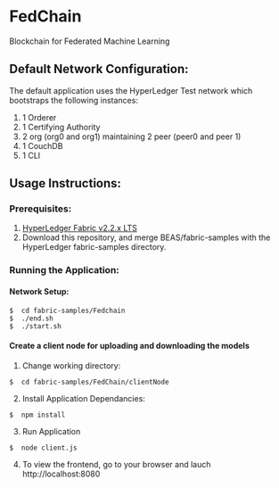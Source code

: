 # FedChain
Blockchain for Federated Machine Learning

## Default Network Configuration:

The default application uses the HyperLedger Test network which bootstraps the following instances:

1. 1 Orderer
2. 1 Certifying Authority
3. 2 org (org0 and org1) maintaining 2 peer (peer0 and peer 1)
4. 1 CouchDB
5. 1 CLI

## Usage Instructions:

### Prerequisites:

1. [HyperLedger Fabric v2.2.x LTS](https://www.hyperledger.org/projects/fabric "HyperLedger Fabric Homepage")
2. Download this repository, and merge BEAS/fabric-samples with the HyperLedger fabric-samples directory.

### Running the Application:

#### Network Setup:

```
$  cd fabric-samples/Fedchain
$  ./end.sh
$  ./start.sh
```
#### Create a client node for uploading and downloading the models

1. Change working directory:
```
$  cd fabric-samples/FedChain/clientNode
```
2. Install Application Dependancies:
```
$  npm install
```
3. Run Application
```
$  node client.js
```

4. To view the frontend, go to your browser and lauch http://localhost:8080